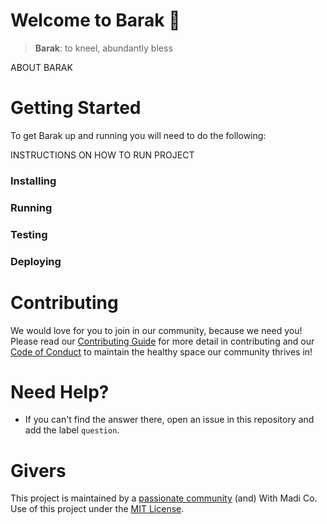 # Welcome to Barak :wave:
>**Barak**: to kneel, abundantly bless

ABOUT BARAK 

# Getting Started
To get Barak up and running you will need to do the following:

INSTRUCTIONS ON HOW TO RUN PROJECT  
### Installing  
### Running  
### Testing  
### Deploying  

# Contributing 
We would love for you to join in our community, because we need you! Please read our [Contributing Guide]() for more detail in contributing and our [Code of Conduct]() to maintain the healthy space our community thrives in! 

# Need Help?
- If you can't find the answer there, open an issue in this repository and add the label `question`.

# Givers
This project is maintained by a [passionate community]() (and) With Madi Co. Use of this project under the [MIT License](https://github.com/madipfaff/barak/blob/master/LICENSE). 
